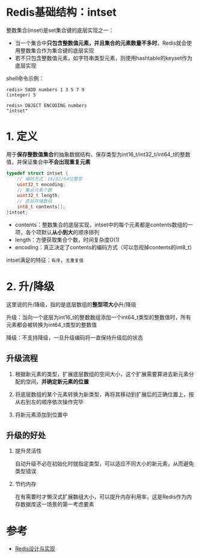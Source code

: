 # Redis基础结构：intset

整数集合(inset)是set集合键的底层实现之一：
- 当一个集合中**只包含整数值元素，并且集合的元素数量不多时**，Redis就会使用整数集合作为集合键的底层实现
- 若不只包含整数值元素，如字符串类型元素，则使用hashtable的keyset作为底层实现

shell命令示例：

```redis
redis> SADD numbers 1 3 5 7 9
(integer) 5

redis> OBJECT ENCODING numbers
"intset"
```

# **1. 定义**

用于**保存整数值集合**的抽象数据结构，保存类型为int16_t/int32_t/int64_t的整数值，并保证集合中**不会出现重复元素**

```c++
typedef struct intset {
    // 编码方式：16/32/64位整型
    uint32_t encoding;
    // 集合元素个数
    uint32_t length;
    // 底层存储数组
    int8_t contents[];
}intset;
```

- contents：整数集合的底层实现，intset中的每个元素都是contents数组的一项，各个项默认**从小到大**的顺序排列
- length：方便获取集合个数，时间复杂度O(1)
- encoding：真正决定了contents的编码方式（可以忽视掉contents的int8_t）

intset满足的特征：`有序`，`无重复值`

# **2. 升/降级**

这里说的升/降级，指的是底层数组的**整型项大小**升/降级

升级：当向一个底层为int16_t的整数数组添加一个int64_t类型的整数值时，所有元素都会被转换为int64_t类型的整数值

降级：不支持降级，一旦升级编码将一直保持升级后的状态

## **升级流程**

1. 根据新元素的类型，扩展底层数组的空间大小，这个扩展需要算进去新元素分配的空间，**并确定新元素的位置**

2. 将底层数组的某个元素转换为新类型，再将其移动到扩展后的正确位置上，按从右到左的顺序依次操作完毕

3. 将新元素添加到位置中

## **升级的好处**

1. 提升灵活性

    自动升级不必在初始化时就指定类型，可以适应不同大小的新元素，从而避免类型错误

2. 节约内存

    在有需要时才懒汉式扩展数组大小，可以提升内存利用率，这是Redis作为内存数据库这一场景的第一考虑要素

# 参考
- [Redis设计与实现]()